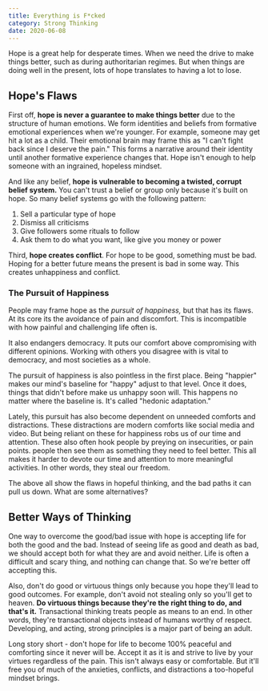```yaml
---
title: Everything is F*cked
category: Strong Thinking
date: 2020-06-08
---
```


Hope is a great help for desperate times. When we need the drive to make things better, such as during authoritarian regimes. But when things are doing well in the present, lots of hope translates to having a lot to lose.

## Hope's Flaws

First off, **hope is never a guarantee to make things better** due to the structure of human emotions. We form identities and beliefs from formative emotional experiences when we're younger. For example, someone may get hit a lot as a child. Their emotional brain may frame this as "I can't fight back since I deserve the pain." This forms a narrative around their identity until another formative experience changes that. Hope isn't enough to help someone with an ingrained, hopeless mindset.

And like any belief, **hope is vulnerable to becoming a twisted, corrupt belief system.** You can't trust a belief or group only because it's built on hope. So many belief systems go with the following pattern:

1. Sell a particular type of hope
2. Dismiss all criticisms
3. Give followers some rituals to follow
4. Ask them to do what you want, like give you money or power

Third, **hope creates conflict**. For hope to be good, something must be bad. Hoping for a better future means the present is bad in some way. This creates unhappiness and conflict.

### The Pursuit of Happiness

People may frame hope as the _pursuit of happiness,_ but that has its flaws. At its core its the avoidance of pain and discomfort. This is incompatible with how painful and challenging life often is.

It also endangers democracy. It puts our comfort above compromising with different opinions. Working with others you disagree with is vital to democracy, and most societies as a whole.

The pursuit of happiness is also pointless in the first place. Being "happier" makes our mind's baseline for "happy" adjust to that level. Once it does, things that didn't before make us unhappy soon will. This happens no matter where the baseline is. It's called "hedonic adaptation."

Lately, this pursuit has also become dependent on unneeded comforts and distractions. These distractions are modern comforts like social media and video. But being reliant on these for happiness robs us of our time and attention. These also often hook people by preying on insecurities, or pain points. people then see them as something they need to feel better. This all makes it harder to devote our time and attention to more meaningful activities. In other words, they steal our freedom.

The above all show the flaws in hopeful thinking, and the bad paths it can pull us down. What are some alternatives?

## Better Ways of Thinking

One way to overcome the good/bad issue with hope is accepting life for both the good and the bad. Instead of seeing life as good and death as bad, we should accept both for what they are and avoid neither. Life is often a difficult and scary thing, and nothing can change that. So we're better off accepting this.

Also, don't do good or virtuous things only because you hope they'll lead to good outcomes. For example, don't avoid not stealing only so you'll get to heaven. **Do virtuous things because they're the right thing to do, and that's it.** Transactional thinking treats people as means to an end. In other words, they're transactional objects instead of humans worthy of respect. Developing, and acting, strong principles is a major part of being an adult.

Long story short - don't hope for life to become 100% peaceful and comforting since it never will be. Accept it as it is and strive to live by your virtues regardless of the pain. This isn't always easy or comfortable. But it'll free you of much of the anxieties, conflicts, and distractions a too-hopeful mindset brings.

